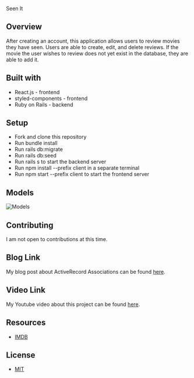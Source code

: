 Seen It
## Overview

After creating an account, this application allows users to review movies they have seen. Users are able to create, edit, and delete reviews. If the movie the user wishes to review does not yet exist in the database, they are able to add it. 

## Built with
- React.js - frontend
- styled-components - frontend
- Ruby on Rails - backend

## Setup

- Fork and clone this repository
- Run bundle install
- Run rails db:migrate
- Run rails db:seed
- Run rails s to start the backend server
- Run npm install --prefix client in a separate terminal 
- Run npm start --prefix client to start the frontend server

## Models
![Models](https://github.com/HannahChristmas/phase-4-final-project/blob/7fc4b56e629037ef32a59a4cb2e6be3f9acaa8b2/Screen%20Shot%202023-01-19%20at%203.09.49%20PM.png)

## Contributing

I am not open to contributions at this time.

## Blog Link

My blog post about ActiveRecord Associations can be found [here](https://medium.com/@hc109909/active-record-associations-7a5c1512df69).

## Video Link

My Youtube video about this project can be found [here](https://www.youtube.com/watch?v=zmaWIUQUt1U).

## Resources 

- [IMDB](www.imdb.com)

## License 

- [MIT](https://choosealicense.com/licenses/mit/)



